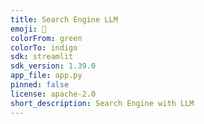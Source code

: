 ```yaml
---
title: Search Engine LLM
emoji: 🚀
colorFrom: green
colorTo: indigo
sdk: streamlit
sdk_version: 1.39.0
app_file: app.py
pinned: false
license: apache-2.0
short_description: Search Engine with LLM
---
```


